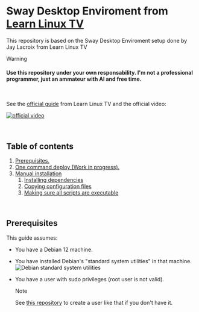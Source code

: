 # Sway Desktop Enviroment from [Learn Linux TV](https://www.youtube.com/channel/UCxQKHvKbmSzGMvUrVtJYnUA)
This repository is based on the Sway Desktop Enviroment setup done by Jay Lacroix  from Learn Linux TV

> [!WARNING]
> #### Use this repository under your own responsability. I'm not a professional programmer, just an ammateur with AI and free time.

<br/>

See the [official guide](https://www.learnlinux.tv/how-i-set-up-the-sway-window-manager-on-debian-12/) from Learn Linux TV and the official video:

[![official video](https://img.youtube.com/vi/e7bezUA6G4g/hqdefault.jpg)](https://youtu.be/e7bezUA6G4g)

 <br/>

 ## Table of contents
   1. [Prerequisites.](#prerequisites)
   2. [One command deploy (Work in progress).]()
   3. [Manual installation]()
      1. [Installing dependencies]()
      2. [Copying configuration files]()
      3. [Making sure all scripts are executable]()

<br/>

## Prerequisites
This guide assumes:
  - You have a Debian 12 machine.
  - You have installed Debian's "standard system utilities" in that machine. ![Debian standard system utilities](https://i.sstatic.net/sNonc.png)
  - You have a user with sudo privileges (root user is not valid).

    >[!NOTE]
    > See [this repository](https://github.com/kami104/Debian-shell-scripts/tree/main?tab=readme-ov-file#script-to-create-a-new-sudo-user-and-remove-root-login-if-it-is-enabled) to create a user like that if you don't have it.
